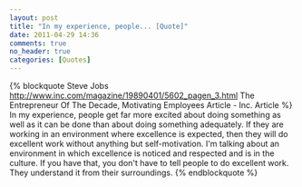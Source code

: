 ```yaml
---
layout: post
title: "In my experience, people... [Quote]"
date: 2011-04-29 14:36
comments: true
no_header: true
categories: [Quotes]
---
```

{% blockquote Steve Jobs http://www.inc.com/magazine/19890401/5602_pagen_3.html The Entrepreneur Of The Decade, Motivating Employees Article - Inc. Article %}
In my experience, people get far more excited about doing something as well as it can be done than about doing something adequately. If they are working in an environment where excellence is expected, then they will do excellent work without anything but self-motivation. I'm talking about an environment in which excellence is noticed and respected and is in the culture. If you have that, you don't have to tell people to do excellent work. They understand it from their surroundings.
{% endblockquote %}
